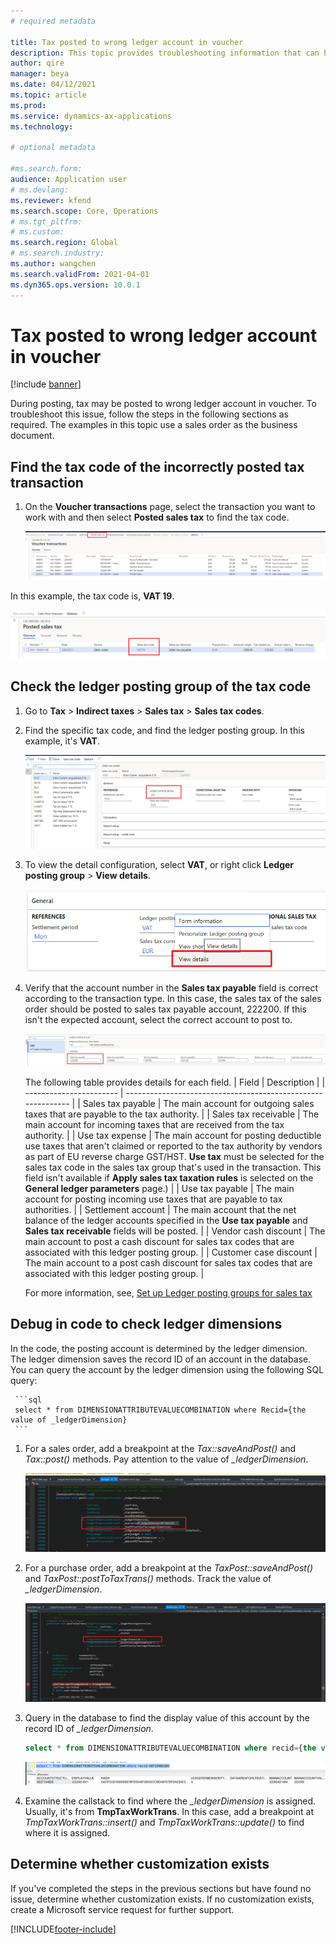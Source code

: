 ```yaml
---
# required metadata

title: Tax posted to wrong ledger account in voucher
description: This topic provides troubleshooting information that can help when tax is posted to the wrong ledger account in voucher. 
author: qire
manager: beya
ms.date: 04/12/2021
ms.topic: article
ms.prod: 
ms.service: dynamics-ax-applications
ms.technology: 

# optional metadata

#ms.search.form:
audience: Application user
# ms.devlang: 
ms.reviewer: kfend
ms.search.scope: Core, Operations
# ms.tgt_pltfrm: 
# ms.custom: 
ms.search.region: Global
# ms.search.industry: 
ms.author: wangchen
ms.search.validFrom: 2021-04-01
ms.dyn365.ops.version: 10.0.1
---
```



# Tax posted to wrong ledger account in voucher

[!include [banner](../includes/banner.md)]

During posting, tax may be posted to wrong ledger account in voucher. To troubleshoot this issue, follow the steps in the following sections as required. The examples in this topic use a sales order as the business document.

## Find the tax code of the incorrectly posted tax transaction

1. On the **Voucher transactions** page, select the transaction you want to work with and then select **Posted sales tax** to find the tax code.

     [![Voucher transactions page, Posted sales tax button](./media/tax-posted-to-wrong-ledger-account-Picture1.png)](./media/tax-posted-to-wrong-ledger-account-Picture1.png)

In this example, the tax code is, **VAT 19**.

   [![Sales tax code field](./media/tax-posted-to-wrong-ledger-account-Picture2.png)](./media/tax-posted-to-wrong-ledger-account-Picture2.png)

## Check the ledger posting group of the tax code

1. Go to **Tax** > **Indirect taxes** > **Sales tax** > **Sales tax codes**.
2. Find the specific tax code, and find the ledger posting group. In this example, it's **VAT**.

     [![Sales tax codes page, Ledger posting group field](./media/tax-posted-to-wrong-ledger-account-Picture3.png)](./media/tax-posted-to-wrong-ledger-account-Picture3.png)

3. To view the detail configuration, select **VAT**, or right click **Ledger posting group** > **View details**.

     [![View details](./media/tax-posted-to-wrong-ledger-account-Picture4.png)](./media/tax-posted-to-wrong-ledger-account-Picture4.png)

4. Verify that the account number in the **Sales tax payable** field is correct according to the transaction type. In this case, the sales tax of the sales order should be posted to sales tax payable account, 222200. If this isn't the expected account, select the correct account to post to.

     [![Sales tax payable field](./media/tax-posted-to-wrong-ledger-account-Picture5.png)](./media/tax-posted-to-wrong-ledger-account-Picture5.png)

     The following table provides details for each field.
     |   Field                 | Description                                                  |
     | ----------------------- | ------------------------------------------------------------ |
     | Sales tax payable       | The main account for outgoing sales taxes that are payable to the tax authority.  |
     | Sales tax receivable   | The main account for incoming taxes that are  received from the tax authority.  |
     | Use tax expense         | The main account for posting deductible use taxes that aren't claimed or reported to the tax authority by vendors as part of EU reverse charge GST/HST. **Use tax** must be selected for the sales tax code in the sales tax group that's used in the transaction. This field isn't available if **Apply sales tax taxation rules** is selected on the **General ledger parameters** page.) |
     | Use tax payable         | The main account for posting incoming use taxes that are payable to tax authorities. |
     | Settlement account      | The main account that the net balance of the ledger accounts specified in the **Use tax payable** and **Sales tax receivable** fields will be posted. |
     | Vendor cash discount   | The main account to post a cash discount for sales tax codes that are associated with this ledger posting  group. |
     | Customer case discount | The main account to a post cash discount for sales tax codes that are associated with this ledger posting  group. |

     For more information, see, [Set up Ledger posting groups for sales tax](tasks/set-up-ledger-posting-groups-sales-tax.md)

## Debug in code to check ledger dimensions 

In the code, the posting account is determined by the ledger dimension. The ledger dimension saves the record ID of an account in the database. You can query the account by the ledger dimension using the following SQL query:

     ```sql
     select * from DIMENSIONATTRIBUTEVALUECOMBINATION where Recid={the value of _ledgerDimension}
     ```

1. For a sales order, add a breakpoint at the *Tax::saveAndPost()* and *Tax::post()* methods. Pay attention to the value of *_ledgerDimension*.

     [![Sales order code sample with breakpoint](./media/tax-posted-to-wrong-ledger-account-Picture6.png)](./media/tax-posted-to-wrong-ledger-account-Picture6.png)

2. For a purchase order, add a breakpoint at the *TaxPost::saveAndPost()* and *TaxPost::postToTaxTrans()* methods. Track the value of *_ledgerDimension*.

     [![Purchase order code sample with breakpoint](./media/tax-posted-to-wrong-ledger-account-Picture7.png)](./media/tax-posted-to-wrong-ledger-account-Picture7.png)

3. Query in the database to find the display value of this account by the record ID of *_ledgerDimension*.

     ```sql
     select * from DIMENSIONATTRIBUTEVALUECOMBINATION where recid={the value of _ledgerDimension}
     ```

     [![Display value of record ID](./media/tax-posted-to-wrong-ledger-account-Picture8.png)](./media/tax-posted-to-wrong-ledger-account-Picture8.png)

4. Examine the callstack to find where the *_ledgerDimension* is assigned. Usually, it's from **TmpTaxWorkTrans**. In this case, add a breakpoint at *TmpTaxWorkTrans::insert()* and *TmpTaxWorkTrans::update()* to find where it is assigned.

## Determine whether customization exists
If you've completed the steps in the previous sections but have found no issue, determine whether customization exists. If no customization exists, create a Microsoft service request for further support.



[!INCLUDE[footer-include](../../includes/footer-banner.md)]

